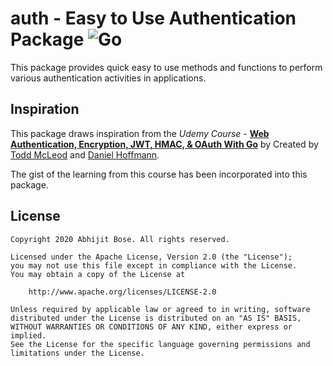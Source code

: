 # auth - Easy to Use Authentication Package ![Go](https://github.com/boseji/auth/workflows/Go/badge.svg)

This package provides quick easy to use methods and functions to perform
various authentication activities in applications.

## Inspiration

This package draws inspiration from the *Udemy Course* - 
[**Web Authentication, Encryption, JWT, HMAC, & OAuth With Go**](https://www.udemy.com/course/oauth-authentication/)
by Created by [Todd McLeod](https://www.udemy.com/user/toddmcleod/) and 
[Daniel Hoffmann](https://www.udemy.com/user/daniel-hoffmann-2/).

The gist of the learning from this course has been incorporated into this
package.

## License

```
Copyright 2020 Abhijit Bose. All rights reserved.

Licensed under the Apache License, Version 2.0 (the "License");
you may not use this file except in compliance with the License.
You may obtain a copy of the License at

    http://www.apache.org/licenses/LICENSE-2.0

Unless required by applicable law or agreed to in writing, software
distributed under the License is distributed on an "AS IS" BASIS,
WITHOUT WARRANTIES OR CONDITIONS OF ANY KIND, either express or implied.
See the License for the specific language governing permissions and
limitations under the License.
```